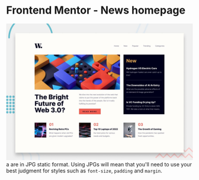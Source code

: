 # Frontend Mentor - News homepage

![Design preview for the News homepage coding challenge](./design/desktop-preview.jpg)
a are in JPG static format. Using JPGs will mean that you'll need to use your best judgment for styles such as `font-size`, `padding` and `margin`. 
